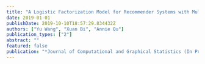 ```yaml
---
title: "A Logistic Factorization Model for Recommender Systems with Multinomial Responses"
date: 2019-01-01
publishDate: 2019-10-10T18:57:29.834432Z
authors: ["Yu Wang", "Xuan Bi", "Annie Qu"]
publication_types: ["2"]
abstract: ""
featured: false
publication: "*Journal of Computational and Graphical Statistics (In Press)*"
---
```


